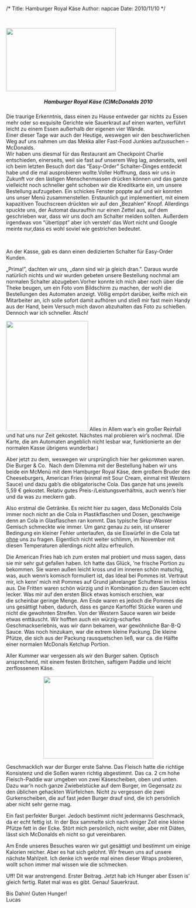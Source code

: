 /*
Title: Hamburger Royal Käse
Author: napcae
Date: 2010/11/10
*/

<p style="text-align:center;">
   
</p>

<div style="text-align:left;">
  <a href="http://napcae.files.wordpress.com/2010/11/screen-shot-2010-11-09-at-18-26-18.png"><img class="size-medium wp-image-184 aligncenter" title="Screen shot 2010-11-09 at 18.26.18" src="http://napcae.files.wordpress.com/2010/11/screen-shot-2010-11-09-at-18-26-18.png?w=300" alt="" width="300" height="172" /></a>
</div>

<h5 style="text-align:center;">
  Hamburger Royal Käse (C)McDonalds 2010
</h5>

<div style="text-align:left;">
  Die traurige Erkenntnis, dass einen zu Hause entweder gar nichts zu Essen mehr oder so exquisite Gerichte wie Sauerkraut auf einen warten, verführt leicht zu einem Essen außerhalb der eigenen vier Wände.<br /> Einer dieser Tage war auch der Heutige, weswegen wir den beschwerlichen Weg auf uns nahmen um das Mekka aller Fast-Food Junkies aufzusuchen – McDonalds.
</div>

<div style="text-align:left;">

</div>

<div style="text-align:left;">
  Wir haben uns diesmal für das Restaurant am Checkpoint Charlie entschieden, einerseits, weil sie fast auf unserem Weg lag, anderseits, weil ich beim letzten Besuch dort das “Easy-Order” Schalter-Dinges entdeckt habe und die mal ausprobieren wollte.Voller Hoffnung, dass wir uns in Zukunft vor den lästigen Menschenmassen drücken können und das ganze vielleicht noch schneller geht schoben wir die Kreditkarte ein, um unsere Bestellung aufzugeben. Ein schickes Fenster poppte auf und wir konnten uns unser Menü zusammenstellen. Erstaunlich gut implementiert, mit einem kapazitiven Touchscreen drückten wir auf den „Bezahlen” Knopf. Allerdings spuckte uns, der Automat dauraufhin nur einen Zettel aus, auf dem geschrieben war, dass wir uns doch am Schalter melden sollten. Außerdem irgendwas von “übertippt” aber ich versteh’ das Wort nicht und Google meinte nur,dass es wohl soviel wie gestrichen bedeutet.
</div>

<div style="text-align:left;">
  <p>
     
  </p>
  
  <p>
    An der Kasse, gab es dann einen dedizierten Schalter für Easy-Order Kunden.
  </p>
  
  <p>
    „Prima!”, dachten wir uns, „dann sind wir ja gleich dran.”. Daraus wurde natürlich nichts und wir wurden gebeten unsere Bestellung nochmal am normalen Schalter abzugeben.Vorher konnte ich mich aber noch über die Theke beugen, um ein Foto vom Bildschirm zu machen, der wohl die Bestellungen des Automaten anzeigt. Völlig empört darüber, keifte mich ein Mitarbeiter an, ich solle sofort damit aufhören und stieß mir fast mein Handy aus der Hand, beim Versuch mich davon abzuhalten das Foto zu schießen. Dennoch war ich schneller. Ätsch!
  </p>
  
  <p>
    <img class="size-medium wp-image-189 alignleft" title="IMG_0684" src="http://napcae.files.wordpress.com/2010/11/img_0684-e1289388527846.jpg?w=224" alt="" width="224" height="300" /> Alles in Allem war’s ein großer Reinfall und hat uns nur Zeit gekostet. Nächstes mal probieren wir’s nochmal. (Die Karte, die am Automaten angeblich nicht lesbar war, funktionierte an der normalen Kasse übrigens wunderbar.)
  </p>
  
  <p>
    Aber jetzt zu dem, weswegen wir ursprünglich hier her gekommen waren. Die Burger & Co.  Nach dem Dilemma mit der Bestellung haben wir uns beide ein McMenü mit dem Hamburger Royal Käse, dem großem Bruder des Cheeseburgers, American Fries (einmal mit Sour Cream, einmal mit Western Sauce) und dazu gab’s die obligatorische Cola. Das ganze hat uns jeweils 5,59 € gekostet. Relativ gutes Preis-/Leistungsverhältnis, auch wenn’s hier und da was zu meckern gab.
  </p>
  
  <p>
    Also erstmal die Getränke. Es reicht hier zu sagen, dass McDonalds Cola immer noch nicht an die Cola in Plastikflaschen und Dosen, geschweige denn an Cola in Glasflaschen ran kommt. Das typische Sirup-Wasser Gemisch schmeckte wie immer. Um ganz genau zu sein, ist unserer Bedingung ein kleiner Fehler unterlaufen, da sie Eiswürfel in die Cola tat <span style="text-decoration:underline;">ohne</span> uns zu fragen. Eigentlich nicht weiter schlimm, im November mit diesen Temperaturen allerdings nicht allzu erfreulich.
  </p>
  
  <p>
    Die American Fries hab ich zum ersten mal probiert und muss sagen, dass sie mir sehr gut gefallen haben. Ich hatte das Glück, ‘ne frische Portion zu bekommen. Sie waren außen leicht kross und im inneren schön matschig, was, auch wenn’s komisch formuliert ist, das Ideal bei Pommes ist. Vertraut mir, ich kenn’ mich mit Pommes auf Grund jahrelanger Schufterei im Imbiss aus. Die Fritten waren schön würzig und in Kombination zu den Saucen echt lecker. Was mir auf den ersten Blick etwas komisch erschien, war die scheinbar geringe Menge. Am Ende waren es jedoch die Pommes die uns gesättigt haben, dadurch, dass es ganze Kartoffel Stücke waren und nicht die gewohnten Streifen. Von der Western Sauce waren wir beide etwas enttäuscht. Wir hofften auch ein würzig-scharfes Geschmackserlebnis, was wir dann bekamen, war gewöhnliche Bar-B-Q Sauce. Was noch hinzukam, war die extrem kleine Packung. Die kleine Pfütze, die sich aus der Packung rausquetschen ließ, war ca. die Hälfte einer normalen McDonals Ketchup Portion.
  </p>
  
  <p>
    Aller Kummer war vergessen als wir den Burger sahen. Optisch ansprechend, mit einem festen Brötchen, saftigem Paddie und leicht zerflossenem Käse.
  </p>
  
  <p style="text-align:center;">
    <a href="http://napcae.files.wordpress.com/2010/11/img_0689.jpg"><img class="size-medium wp-image-194 aligncenter" title="IMG_0689" src="http://napcae.files.wordpress.com/2010/11/img_0689.jpg?w=300" alt="" width="300" height="224" /></a>
  </p>
  
  <p>
    Geschmacklich war der Burger erste Sahne. Das Fleisch hatte die richtige Konsistenz und die Soßen waren richtig abgestimmt. Das ca. 2 cm hohe Fleisch-Paddie war umgeben von zwei Käsescheiben, oben und unten. Dazu war’n noch ganze Zwiebelstücke auf dem Burger, im Gegensatz zu den üblichen gehackten Würfelchen. Nicht zu vergessen die zwei Gurkenscheiben, die auf fast jeden Burger drauf sind, die ich persönlich aber nicht sehr gerne mag.
  </p>
  
  <p>
    Ein fast perfekter Burger. Jedoch bestimmt nicht jedermanns Geschmack, da er echt fettig ist. In der Box sammelte sich nach einiger Zeit eine kleine Pfütze fett in der Ecke. Stört mich persönlich, nicht weiter, aber mit Diäten, lässt sich McDonalds eh nicht so gut vereinbaren.
  </p>
  
  <p>
    Am Ende unseres Besuches waren wir gut gesättigt und bestimmt um einige Kalorien reicher. Aber es hat sich gelohnt. Wir freuen uns auf unsere nächste Mahlzeit. Ich denke ich werde mal einen dieser Wraps probieren, wollt schon immer mal wissen wie die schmecken.
  </p>
  
  <p>
    Uff! Dit war anstrengend. Erster Beitrag. Jetzt hab ich Hunger aber Essen is’ gleich fertig. Ratet mal was es gibt. Genau! Sauerkraut.
  </p>
  
  <p>
    Bis Dahin! Guten Hunger!<br /> Lucas
  </p>
</div>